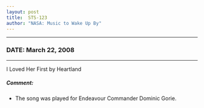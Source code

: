 ```yaml
---
layout: post
title:  STS-123
author: "NASA: Music to Wake Up By"
---
```


----
### DATE: March 22, 2008
----
I Loved Her First by Heartland

##### Comment:
* The song was played for Endeavour Commander Dominic Gorie.
